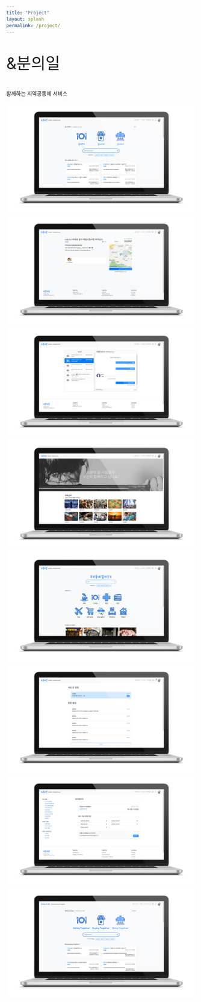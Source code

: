 ```yaml
---
title: "Project"
layout: splash
permalink: /project/
---
```


<div class="container text-center mt-5">
    <p class="text-primary mb-1" style="font-size:3em !important">&amp;분의일</p>
    <p>함께하는 지역공동체 서비스</p>
</div>
<!-- Swiper -->
<div class="container">
<div class="swiper-container">
    <div class="swiper-wrapper">
    <div class="swiper-slide"><img src="../assets/images/project/mockup/1.png"></div>
    <div class="swiper-slide"><img src="../assets/images/project/mockup/2.png"></div>
    <div class="swiper-slide"><img src="../assets/images/project/mockup/3.png"></div>
    <div class="swiper-slide"><img src="../assets/images/project/mockup/4.png"></div>
    <div class="swiper-slide"><img src="../assets/images/project/mockup/5.png"></div>
    <div class="swiper-slide"><img src="../assets/images/project/mockup/6.png"></div>
    <div class="swiper-slide"><img src="../assets/images/project/mockup/7.png"></div>
    <div class="swiper-slide"><img src="../assets/images/project/mockup/8.png"></div>
    </div>
    <!-- Add Pagination -->
    <div class="swiper-pagination"></div>
</div>
    <!-- Initialize Swiper -->
<script>
    var swiper = new Swiper('.swiper-container', {
    pagination: {
        el: '.swiper-pagination',
    },
    });
</script>
</div>